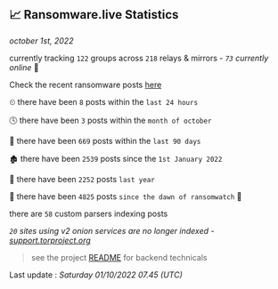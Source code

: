 
## 📈 Ransomware.live Statistics
_october 1st, 2022_

currently tracking `122` groups across `218` relays & mirrors - _`73` currently online_ 📡

Check the recent ransomware posts [here](https://www.ransomware.live/#/recentposts)


⏲ there have been `8` posts within the `last 24 hours`

🕓 there have been `3` posts within the `month of october`

📅 there have been `669` posts within the `last 90 days`

🏚 there have been `2539` posts since the `1st January 2022`

🚀 there have been `2252` posts `last year`

🦕 there have been `4825` posts `since the dawn of ransomwatch` 🐣

there are `58` custom parsers indexing posts

_`20` sites using v2 onion services are no longer indexed - [support.torproject.org](https://support.torproject.org/onionservices/v2-deprecation/)_

> see the project [README](https://github.com/jmousqueton/ransomwatch#readme) for backend technicals



Last update : _Saturday 01/10/2022 07.45 (UTC)_

